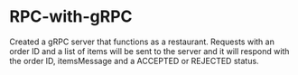# RPC-with-gRPC
Created a gRPC server that functions as a restaurant. Requests with an order ID and a list of items will be sent to the server and it will respond with the order ID, itemsMessage and a ACCEPTED or REJECTED status.

